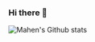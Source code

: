 ### Hi there 👋

<!--
**MahenParameshwar/MahenParameshwar** is a ✨ _special_ ✨ repository because its `README.md` (this file) appears on your GitHub profile.

Here are some ideas to get you started:

- 🔭 I’m currently working on ...
- 🌱 I’m currently learning ...
- 👯 I’m looking to collaborate on ...
- 🤔 I’m looking for help with ...
- 💬 Ask me about ...
- 📫 How to reach me: ...
- 😄 Pronouns: ...
- ⚡ Fun fact: ...
-->
![Mahen's Github stats](https://github-readme-stats.vercel.app/api?username=MahenParameshwar&bg_color=30,e96443,904e95&title_color=fff&text_color=fff&count_private=true&include_all_commits=true)


